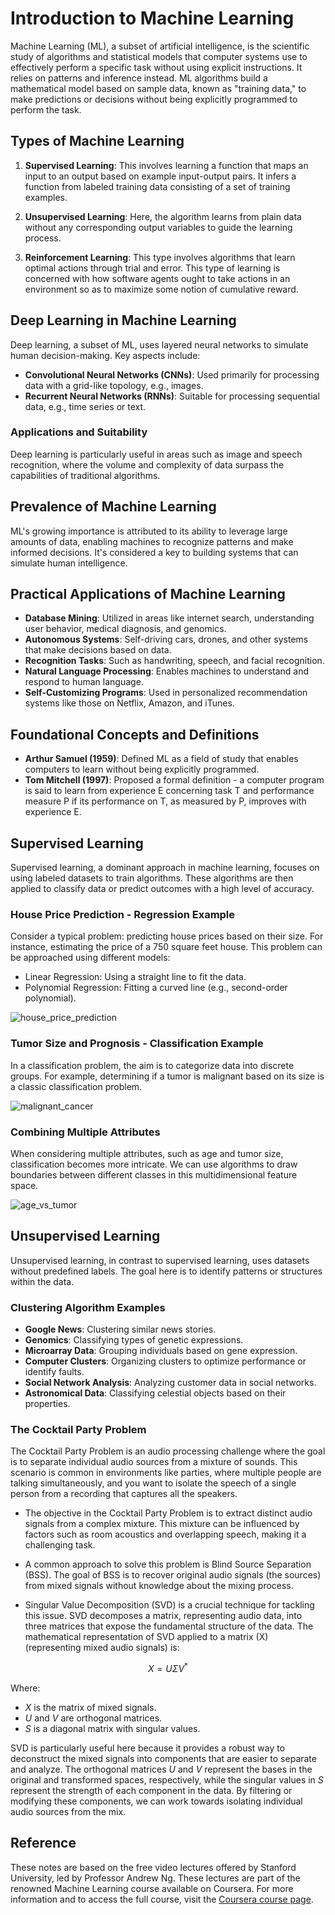 # Introduction to Machine Learning
Machine Learning (ML), a subset of artificial intelligence, is the scientific study of algorithms and statistical models that computer systems use to effectively perform a specific task without using explicit instructions. It relies on patterns and inference instead. ML algorithms build a mathematical model based on sample data, known as "training data," to make predictions or decisions without being explicitly programmed to perform the task. 

## Types of Machine Learning
1. **Supervised Learning**: This involves learning a function that maps an input to an output based on example input-output pairs. It infers a function from labeled training data consisting of a set of training examples.

2. **Unsupervised Learning**: Here, the algorithm learns from plain data without any corresponding output variables to guide the learning process.

3. **Reinforcement Learning**: This type involves algorithms that learn optimal actions through trial and error. This type of learning is concerned with how software agents ought to take actions in an environment so as to maximize some notion of cumulative reward.

## Deep Learning in Machine Learning
Deep learning, a subset of ML, uses layered neural networks to simulate human decision-making. Key aspects include:

- **Convolutional Neural Networks (CNNs)**: Used primarily for processing data with a grid-like topology, e.g., images.
- **Recurrent Neural Networks (RNNs)**: Suitable for processing sequential data, e.g., time series or text.

### Applications and Suitability
Deep learning is particularly useful in areas such as image and speech recognition, where the volume and complexity of data surpass the capabilities of traditional algorithms.

## Prevalence of Machine Learning
ML's growing importance is attributed to its ability to leverage large amounts of data, enabling machines to recognize patterns and make informed decisions. It's considered a key to building systems that can simulate human intelligence.

## Practical Applications of Machine Learning

- **Database Mining**: Utilized in areas like internet search, understanding user behavior, medical diagnosis, and genomics.
- **Autonomous Systems**: Self-driving cars, drones, and other systems that make decisions based on data.
- **Recognition Tasks**: Such as handwriting, speech, and facial recognition.
- **Natural Language Processing**: Enables machines to understand and respond to human language.
- **Self-Customizing Programs**: Used in personalized recommendation systems like those on Netflix, Amazon, and iTunes.

## Foundational Concepts and Definitions

- **Arthur Samuel (1959)**: Defined ML as a field of study that enables computers to learn without being explicitly programmed.
- **Tom Mitchell (1997)**: Proposed a formal definition - a computer program is said to learn from experience E concerning task T and performance measure P if its performance on T, as measured by P, improves with experience E.

## Supervised Learning
Supervised learning, a dominant approach in machine learning, focuses on using labeled datasets to train algorithms. These algorithms are then applied to classify data or predict outcomes with a high level of accuracy.

### House Price Prediction - Regression Example
Consider a typical problem: predicting house prices based on their size. For instance, estimating the price of a 750 square feet house. This problem can be approached using different models:

- Linear Regression: Using a straight line to fit the data.
- Polynomial Regression: Fitting a curved line (e.g., second-order polynomial).

![house_price_prediction](https://user-images.githubusercontent.com/37275728/201469371-44d7837e-be00-4328-a978-0a63783e08c1.png)

### Tumor Size and Prognosis - Classification Example
In a classification problem, the aim is to categorize data into discrete groups. For example, determining if a tumor is malignant based on its size is a classic classification problem.

![malignant_cancer](https://user-images.githubusercontent.com/37275728/201469417-2f5449d2-62b4-4f36-8eb2-77abc4cb0adf.png)

### Combining Multiple Attributes
When considering multiple attributes, such as age and tumor size, classification becomes more intricate. We can use algorithms to draw boundaries between different classes in this multidimensional feature space.

![age_vs_tumor](https://user-images.githubusercontent.com/37275728/201469444-d574fbc0-8ed9-4378-a8a4-9c8f44062199.png)

## Unsupervised Learning
Unsupervised learning, in contrast to supervised learning, uses datasets without predefined labels. The goal here is to identify patterns or structures within the data.

### Clustering Algorithm Examples

- **Google News**: Clustering similar news stories.
- **Genomics**: Classifying types of genetic expressions.
- **Microarray Data**: Grouping individuals based on gene expression.
- **Computer Clusters**: Organizing clusters to optimize performance or identify faults.
- **Social Network Analysis**: Analyzing customer data in social networks.
- **Astronomical Data**: Classifying celestial objects based on their properties.

### The Cocktail Party Problem

The Cocktail Party Problem is an audio processing challenge where the goal is to separate individual audio sources from a mixture of sounds. This scenario is common in environments like parties, where multiple people are talking simultaneously, and you want to isolate the speech of a single person from a recording that captures all the speakers.

- The objective in the Cocktail Party Problem is to extract distinct audio signals from a complex mixture. This mixture can be influenced by factors such as room acoustics and overlapping speech, making it a challenging task.

- A common approach to solve this problem is Blind Source Separation (BSS). The goal of BSS is to recover original audio signals (the sources) from mixed signals without knowledge about the mixing process.

- Singular Value Decomposition (SVD) is a crucial technique for tackling this issue. SVD decomposes a matrix, representing audio data, into three matrices that expose the fundamental structure of the data. The mathematical representation of SVD applied to a matrix \(X\) (representing mixed audio signals) is:

$$
X = U \Sigma V^*
$$

Where:

- $X$ is the matrix of mixed signals.
- $U$ and $V$ are orthogonal matrices.
- $S$ is a diagonal matrix with singular values.

SVD is particularly useful here because it provides a robust way to deconstruct the mixed signals into components that are easier to separate and analyze. The orthogonal matrices $U$ and $V$ represent the bases in the original and transformed spaces, respectively, while the singular values in $S$ represent the strength of each component in the data. By filtering or modifying these components, we can work towards isolating individual audio sources from the mix.

## Reference

These notes are based on the free video lectures offered by Stanford University, led by Professor Andrew Ng. These lectures are part of the renowned Machine Learning course available on Coursera. For more information and to access the full course, visit the [Coursera course page](https://www.coursera.org/learn/machine-learning).

